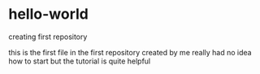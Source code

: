 # hello-world
creating first repository

this is the first file in the first repository created by me
really had no idea how to start but the tutorial is quite helpful
